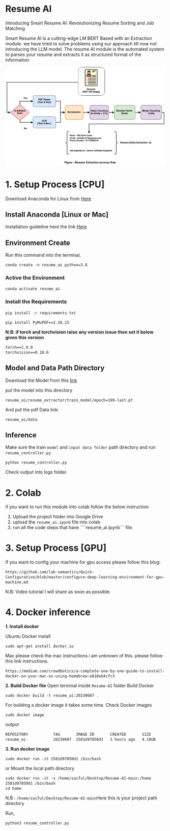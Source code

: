 # Resume AI
Introducing Smart Resume AI: Revolutionizing Resume Sorting and Job Matching

Smart Resume AI is a cutting-edge LM BERT Based with an Extraction module. we have tried to solve problems using our approach till now not introducing the LLM model.
The resume AI module is the automated system to parses your resume and extracts it as structured format of the information

![Alt text](./process_flow/resume_parser.drawio.png)

# 1. Setup Process [CPU]

Download Anaconda for Linux from [Here](https://www.anaconda.com/download#downloads)

## Install Anaconda [Linux or Mac]
Installation guideline here the link [Here](https://www.hostinger.com/tutorials/how-to-install-anaconda-on-ubuntu/)

## Environment Create

Run this command into the terminal,

```
conda create -n resume_ai python=3.8
```

### Active the Environment

```
conda activate resume_ai
```

### Install the Requirements

```
pip install -r requirements.txt
```

```
pip install PyMuPDF==1.18.15
```

__N.B: if torch and torchvision raise any version issue then set it below given this version__

```
torch==1.9.0
torchvision==0.10.0

```

## Model and Data Path Directory

Download the Model from this [link](https://drive.google.com/drive/folders/103Papg7ng83yqC7eApRoy2fs71jsebjX?usp=sharing)

put the model into this directory

```
resume_ai/resume_extractor/train_model/epoch=199-last.pt
```

And put the pdf Data link:
```
resume_ai/data
```


## Inference

Make sure the train ```model``` and ```input data folder``` path directory and run ```resume_controller.py```

```
python resume_controller.py
```

Check output into logs folder.


# 2. Colab

if you want to run this module into colab follow the below instruction

1. Upload the project folder into Google Drive
2. upload the ```resume_ai.ipynb``` file into colab
3. run all the code steps that have ````resume_ai.ipynb``` file.


# 3. Setup Process [GPU]
If you want to config your machine for gpu access please follow this blog: 
```
https://github.com/lab-semantics/Quick-Configuration/blob/master/configure-deep-learning-environment-for-gpu-machine.md
```

N.B: Video tutorial I will share as soon as possible.

# 4. Docker inference
__1. Install docker__

Ubuntu Docker install
 ```
 sudo apt-get install docker.io
 ```
 Mac
 please check the mac instructions i am unknown of this. please follow this link instructions.
 ```
 https://medium.com/crowdbotics/a-complete-one-by-one-guide-to-install-docker-on-your-mac-os-using-homebrew-e818eb4cfc3
 ```
 
__2. Build Docker file__ 
Open terminal inside ```Resume-AI``` folder
Build Docker
```
sudo docker build -t resume_ai:20230607 .
```
For building a docker image it takes some time. 
Check Docker images
```
sudo docker image
```
output
```
REPOSITORY           TAG       IMAGE ID       CREATED       SIZE
resume_ai            20230607  2581d97050d1   3 hours ago   4.18GB

```

__3. Run docker image__

```
sudo docker run -it 2581d97050d1 /bin/bash
```
or Mount the local path directory

```
sudo docker run -it -v /home/saiful/Desktop/Resume-AI-main:/home 2581d97050d1 /bin/bash
cd home
```
N.B : ```/home/saiful/Desktop/Resume-AI-main```Here this is your project path directory

Run,
```
python3 resume_controller.py
```
